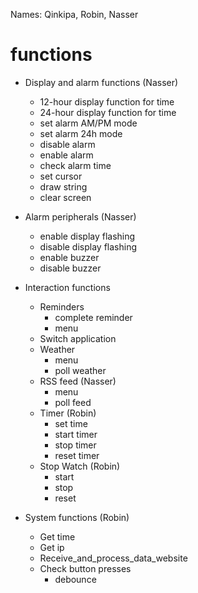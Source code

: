 Names: Qinkipa, Robin, Nasser
# functions

- Display and alarm functions (Nasser)
	- 12-hour display function for time
	- 24-hour display function for time
	- set alarm AM/PM mode
	- set alarm 24h mode
	- disable alarm
	- enable alarm
	- check alarm time
	- set cursor
	- draw string
	- clear screen
	
- Alarm peripherals (Nasser)
	- enable display flashing
	- disable display flashing
	- enable buzzer
	- disable buzzer

- Interaction functions
	- Reminders	
		- complete reminder
		- menu
	- Switch application	
	- Weather
		+ menu
		+ poll weather
	- RSS feed (Nasser)
		+ menu
		+ poll feed
	- Timer (Robin)
		+ set time
		+ start timer
		+ stop timer
		+ reset timer
	- Stop Watch (Robin)
		+ start
		+ stop
		+ reset

-	System functions (Robin)
	+	Get time
	+	Get ip
	+	Receive_and_process_data_website
	+	Check button presses
		+ debounce
